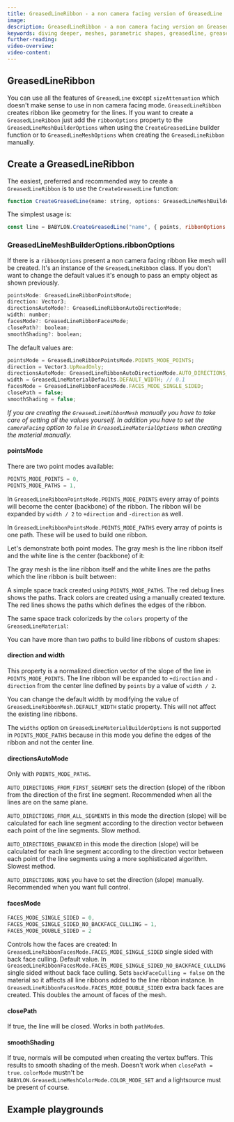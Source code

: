 ```yaml
---
title: GreasedLineRibbon - a non camera facing version of GreasedLine 
image:
description: GreasedLineRibbon - a non camera facing version on GreasedLine 
keywords: diving deeper, meshes, parametric shapes, greasedline, greased line
further-reading:
video-overview:
video-content:
---
```


## GreasedLineRibbon

You can use all the features of `GreasedLine` except `sizeAttenuation` which doesn't make sense to use in non camera facing mode. `GreasedLineRibbon` creates ribbon like geometry for the lines. If you want to create a `GreasedLineRibbon` just add the `ribbonOptions` property to the `GreasedLineMeshBuilderOptions` when using the `CreateGreasedLine` builder function or to `GreasedLineMeshOptions` when creating the `GreasedLineRibbon` manually.

## Create a GreasedLineRibbon

The easiest, preferred and recommended way to create a `GreasedLineRibbon` is to use the `CreateGreasedLine` function:

```javascript
function CreateGreasedLine(name: string, options: GreasedLineMeshBuilderOptions, materialOptions?: Nullable<GreasedLineMaterialBuilderOptions>, scene?: Nullable<Scene>)
```

The simplest usage is:

```javascript
const line = BABYLON.CreateGreasedLine("name", { points, ribbonOptions: { } })
```

<Playground id="#P8NDK0#2" title="Basic usage" description="Basic scenarios with GreasedLineRibbon." />

### GreasedLineMeshBuilderOptions.ribbonOptions

If there is a `ribbonOptions` present a non camera facing ribbon like mesh will be created. It's an instance of the `GreasedLineRibbon` class. If you don't want to change the default values it's enough to pass an empty object as shown previously.

```javascript
pointsMode: GreasedLineRibbonPointsMode;
direction: Vector3;
directionsAutoMode?: GreasedLineRibbonAutoDirectionMode;
width: number;
facesMode?: GreasedLineRibbonFacesMode;
closePath?: boolean;
smoothShading?: boolean;
```

The default values are:

```javascript
pointsMode = GreasedLineRibbonPointsMode.POINTS_MODE_POINTS;
direction = Vector3.UpReadOnly;
directionsAutoMode: GreasedLineRibbonAutoDirectionMode.AUTO_DIRECTIONS_NONE;
width = GreasedLineMaterialDefaults.DEFAULT_WIDTH; // 0.1
facesMode = GreasedLineRibbonFacesMode.FACES_MODE_SINGLE_SIDED;
closePath = false;
smoothShading = false;
```

*If you are creating the `GreasedLineRibbonMesh` manually you have to take care of setting all the values yourself. In addition you have to set the `cameraFacing` option to `false` in `GreasedLineMaterialOptions` when creating the material manually.*

#### **pointsMode**

There are two point modes available:

```javascript
POINTS_MODE_POINTS = 0,
POINTS_MODE_PATHS = 1,
```

In `GreasedLineRibbonPointsMode.POINTS_MODE_POINTS` every array of points will become the center (backbone) of the ribbon. The ribbon will be expanded by `width / 2` to `+direction` and `-direction` as well.

In `GreasedLineRibbonPointsMode.POINTS_MODE_PATHS` every array of points is one path. These will be used to build one ribbon.

Let's demonstrate both point modes. The gray mesh is the line ribbon itself and the white line is the center (backbone) of it:

<Playground id="#SS1UUI#30" title="Point mode POINTS_MODE_POINTS" description="Shows how POINTS_MODE_POINTS works." />

The gray mesh is the line ribbon itself and the white lines are the paths which the line ribbon is built between:

<Playground id="#SS1UUI#31" title="Point mode POINTS_MODE_PATHS" description="Shows how POINTS_MODE_PATHS works." />

A simple space track created using `POINTS_MODE_PATHS`. The red debug lines shows the paths. Track colors are created using a manually created texture. The red lines shows the paths which defines the edges of the ribbon.

<Playground id="#TN7XWX#35" title="Path mode" description="A simple space track - uses texture." />

The same space track colorizeds by the `colors` property of the `GreasedLineMaterial`:

<Playground id="#TN7XWX#34" title="Path mode" description="A simple space track - uses colors." />

You can have more than two paths to build line ribbons of custom shapes:

<Playground id="#SS1UUI#32" title="Point mode POINTS_MODE_PATHS with more paths" description="Shows how POINTS_MODE_PATHS works with more than 2 paths." />

#### **direction** and **width**

This property is a normalized direction vector of the slope of the line in `POINTS_MODE_POINTS`. The line ribbon will be expanded to `+direction` and `-direction` from the center line defined by `points` by a value of `width / 2`.

You can change the default width by modifying the value of `GreasedLineRibbonMesh.DEFAULT_WIDTH` static property. This will not affect the existing line ribbons.

The `widths` option on `GreasedLineMaterialBuilderOptions` is not supported in `POINTS_MODE_PATHS` because in this mode you define the edges of the ribbon and not the center line.

#### **directionsAutoMode**

Only with `POINTS_MODE_PATHS`.

`AUTO_DIRECTIONS_FROM_FIRST_SEGMENT` sets the direction (slope) of the ribbon from the direction of the first line segment. Recommended when all the lines are on the same plane.

`AUTO_DIRECTIONS_FROM_ALL_SEGMENTS` in this mode the direction (slope) will be calculated for each line segment according to the direction vector between each point of the line segments. Slow method.

`AUTO_DIRECTIONS_ENHANCED` in this mode the direction (slope) will be calculated for each line segment according to the direction vector between each point of the line segments using a more sophisticated algorithm. Slowest method.

`AUTO_DIRECTIONS_NONE` you have to set the direction (slope) manually. Recommended when you want full control.

<Playground id="#H1LRZ3#422" title="Shows different direction modes" description="Demonstrates all available direction modes." />

#### **facesMode**

```javascript
FACES_MODE_SINGLE_SIDED = 0,
FACES_MODE_SINGLE_SIDED_NO_BACKFACE_CULLING = 1,
FACES_MODE_DOUBLE_SIDED = 2
```

Controls how the faces are created:
In `GreasedLineRibbonFacesMode.FACES_MODE_SINGLE_SIDED` single sided with back face culling. Default value.
In `GreasedLineRibbonFacesMode.FACES_MODE_SINGLE_SIDED_NO_BACKFACE_CULLING` single sided without back face culling. Sets `backFaceCulling = false` on the material so it affects all line ribbons added to the line ribbon instance.
In `GreasedLineRibbonFacesMode.FACES_MODE_DOUBLE_SIDED` extra back faces are created. This doubles the amount of faces of the mesh.

<Playground id="#SS1UUI#82" title="Shows different face modes" description="Shows different face modes." />

#### **closePath**

If true, the line will be closed. Works in both `pathMode`s.

<Playground id="#SS1UUI#38" title="Without closing the line ribbon path" description="Without closing the line ribbon path." />
<Playground id="#SS1UUI#37" title="Automatically closing the line ribbon path" description="Automatically closing the line ribbon path." />

#### **smoothShading**

If true, normals will be computed when creating the vertex buffers. This results to smooth shading of the mesh. Doesn't work when `closePath = true`. `colorMode` mustn't be `BABYLON.GreasedLineMeshColorMode.COLOR_MODE_SET` and a lightsource must be present of course.

<Playground id="#SS1UUI#35" title="Without smooth shading" description="Without smooth shading." />
<Playground id="#SS1UUI#36" title="With smooth shading" description="With smooth shading." />

## Example playgrounds

<Playground id="#FJRQ8N#138" title="Simple examples" description="A lot of simple examples in one PG." />
<Playground id="#SS1UUI#51" title="Tie drone" description="Shows how to use different options to build a small Imperial Tie drone." />
<Playground id="#SS1UUI#50" title="Tie drones army" description="Flying tie drones from the previous example" />
<Playground id="#H1LRZ3#407" title="Lazy mode" description="Lazy mode line ribbons." />
<Playground id="#H1LRZ3#415" title="Recycle logo" description="Recycle logo comparison. One created using a GreasedLineMesh and the second using GreasedLineRibbonMesh (non camera facing version vs camwea facing versions)." />








